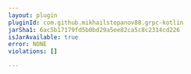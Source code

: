 ```yaml
---
layout: plugin
pluginId: com.github.mikhailstepanov88.grpc-kotlin
jarSha1: 6ac5b17179fd5b0bd29a5ee82ca5c8c2314cd226
isJarAvailable: true
error: NONE
violations: []

---
```

